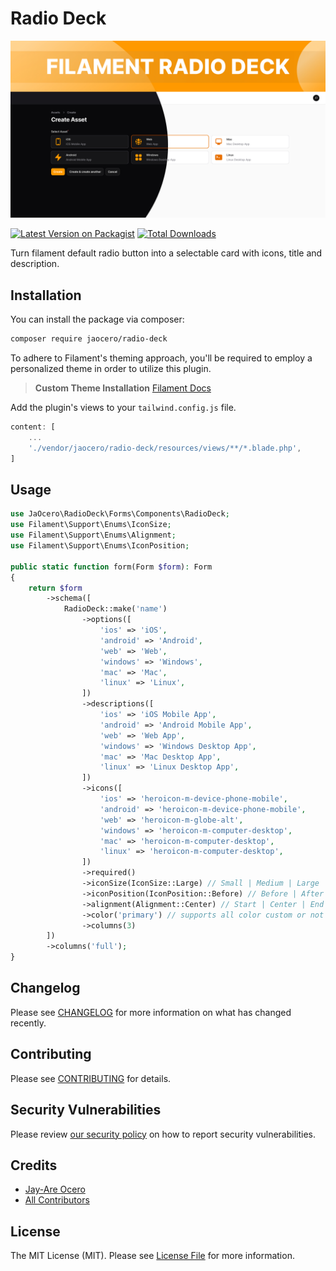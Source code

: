 # Radio Deck

![Header](https://raw.githubusercontent.com/199ocero/radio-deck/main/art/images/jaocero-radio-deck.jpeg)

[![Latest Version on Packagist](https://img.shields.io/packagist/v/jaocero/radio-deck.svg?style=flat-square)](https://packagist.org/packages/jaocero/radio-deck)
[![Total Downloads](https://img.shields.io/packagist/dt/jaocero/radio-deck.svg?style=flat-square)](https://packagist.org/packages/jaocero/radio-deck)

Turn filament default radio button into a selectable card with icons, title and description.

## Installation

You can install the package via composer:

```bash
composer require jaocero/radio-deck
```

To adhere to Filament's theming approach, you'll be required to employ a personalized theme in order to utilize this plugin.

> **Custom Theme Installation**
> [Filament Docs](https://filamentphp.com/docs/3.x/panels/themes#creating-a-custom-theme)

Add the plugin's views to your `tailwind.config.js` file.

```js
content: [
    ...
    './vendor/jaocero/radio-deck/resources/views/**/*.blade.php',
]
```

## Usage

```php
use JaOcero\RadioDeck\Forms\Components\RadioDeck;
use Filament\Support\Enums\IconSize;
use Filament\Support\Enums\Alignment;
use Filament\Support\Enums\IconPosition;

public static function form(Form $form): Form
{
    return $form
        ->schema([
            RadioDeck::make('name')
                ->options([
                    'ios' => 'iOS',
                    'android' => 'Android',
                    'web' => 'Web',
                    'windows' => 'Windows',
                    'mac' => 'Mac',
                    'linux' => 'Linux',
                ])
                ->descriptions([
                    'ios' => 'iOS Mobile App',
                    'android' => 'Android Mobile App',
                    'web' => 'Web App',
                    'windows' => 'Windows Desktop App',
                    'mac' => 'Mac Desktop App',
                    'linux' => 'Linux Desktop App',
                ])
                ->icons([
                    'ios' => 'heroicon-m-device-phone-mobile',
                    'android' => 'heroicon-m-device-phone-mobile',
                    'web' => 'heroicon-m-globe-alt',
                    'windows' => 'heroicon-m-computer-desktop',
                    'mac' => 'heroicon-m-computer-desktop',
                    'linux' => 'heroicon-m-computer-desktop',
                ])
                ->required()
                ->iconSize(IconSize::Large) // Small | Medium | Large | (string - sm | md | lg)
                ->iconPosition(IconPosition::Before) // Before | After | (string - before | after)
                ->alignment(Alignment::Center) // Start | Center | End | (string - start | center | end)
                ->color('primary') // supports all color custom or not
                ->columns(3)
        ])
        ->columns('full');
}
```

## Changelog

Please see [CHANGELOG](CHANGELOG.md) for more information on what has changed recently.

## Contributing

Please see [CONTRIBUTING](.github/CONTRIBUTING.md) for details.

## Security Vulnerabilities

Please review [our security policy](../../security/policy) on how to report security vulnerabilities.

## Credits

- [Jay-Are Ocero](https://github.com/199ocero)
- [All Contributors](../../contributors)

## License

The MIT License (MIT). Please see [License File](LICENSE.md) for more information.
